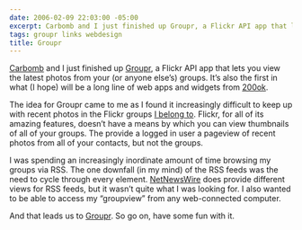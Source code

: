 ```yaml
---
date: 2006-02-09 22:03:00 -05:00
excerpt: Carbomb and I just finished up Groupr, a Flickr API app that lets you view the latest photos from your (or anyone else’s) groups.
tags: groupr links webdesign
title: Groupr
---
```


[Carbomb](http://www.carbauja.com/) and I just finished up [Groupr](http://groupr.200ok.net/), a Flickr API app that lets you view the latest photos from your (or anyone else’s) groups. It’s also the first in what (I hope) will be a long line of web apps and widgets from [200ok](http://200ok.net/).

The idea for Groupr came to me as I found it increasingly difficult to keep up with recent photos in the Flickr groups [I belong to](http://groupr.200ok.net/groups/jgarber). Flickr, for all of its amazing features, doesn’t have a means by which you can view thumbnails of all of your groups. The provide a logged in user a pageview of recent photos from all of your contacts, but not the groups.

I was spending an increasingly inordinate amount of time browsing my groups via RSS. The one downfall (in my mind) of the RSS feeds was the need to cycle through every element. [NetNewsWire](http://ranchero.com/netnewswire/) does provide different views for RSS feeds, but it wasn’t quite what I was looking for. I also wanted to be able to access my “groupview” from any web-connected computer.

And that leads us to [Groupr](http://groupr.200ok.net/). So go on, have some fun with it.